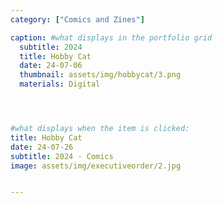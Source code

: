 ```yaml
---
category: ["Comics and Zines"]

caption: #what displays in the portfolio grid
  subtitle: 2024
  title: Hobby Cat
  date: 24-07-06
  thumbnail: assets/img/hobbycat/3.png
  materials: Digital




#what displays when the item is clicked:
title: Hobby Cat
date: 24-07-26
subtitle: 2024 - Comics
image: assets/img/executiveorder/2.jpg


---
```

<div class="row padded">
   <div class="col-md-6 col-sm-6">
     <img class="img-fluid d-block mx-auto" src="assets/img/hobbycat/2.png" alt=""/>
  </div>
   <div class="col-md-6 col-sm-6">
     <img class="img-fluid d-block mx-auto" src="assets/img/hobbycat/3.png" alt=""/>
  </div>
     <div class="col-md-6 col-sm-6">
     <img class="img-fluid d-block mx-auto" src="assets/img/hobbycat/4.png" alt=""/>
  </div>
   <div class="col-md-6 col-sm-6">
     <img class="img-fluid d-block mx-auto" src="assets/img/hobbycat/5.png" alt=""/>
  </div>
     <div class="col-md-6 col-sm-6">
     <img class="img-fluid d-block mx-auto" src="assets/img/hobbycat/6.png" alt=""/>
  </div>
  <div class="col-md-6 col-sm-6">
     <img class="img-fluid d-block mx-auto" src="ssets/img/hobbycat/7.png" alt=""/>
  </div>
  <div class="col-md-6 col-sm-6 ">
     <img class="img-fluid d-block mx-auto" src="ssets/img/hobbycat/8.png" alt=""/>
  </div>
</div>
